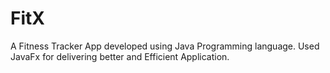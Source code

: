 # FitX
A Fitness Tracker App developed using Java Programming language.
Used JavaFx for delivering better and Efficient Application.
